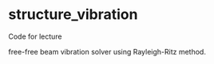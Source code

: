 # structure_vibration

Code for lecture

free-free beam vibration solver using Rayleigh-Ritz method.
